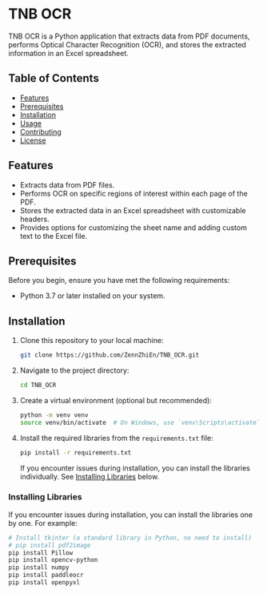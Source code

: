# TNB OCR

TNB OCR is a Python application that extracts data from PDF documents, performs Optical Character Recognition (OCR), and stores the extracted information in an Excel spreadsheet.

## Table of Contents
- [Features](#features)
- [Prerequisites](#prerequisites)
- [Installation](#installation)
- [Usage](#usage)
- [Contributing](#contributing)
- [License](#license)

## Features

- Extracts data from PDF files.
- Performs OCR on specific regions of interest within each page of the PDF.
- Stores the extracted data in an Excel spreadsheet with customizable headers.
- Provides options for customizing the sheet name and adding custom text to the Excel file.

## Prerequisites

Before you begin, ensure you have met the following requirements:

- Python 3.7 or later installed on your system.

## Installation

1. Clone this repository to your local machine:

    ```bash
    git clone https://github.com/ZennZhiEn/TNB_OCR.git
    ```

2. Navigate to the project directory:

    ```bash
    cd TNB_OCR
    ```

3. Create a virtual environment (optional but recommended):

    ```bash
    python -m venv venv
    source venv/bin/activate  # On Windows, use `venv\Scripts\activate`
    ```

4. Install the required libraries from the `requirements.txt` file:

    ```bash
    pip install -r requirements.txt
    ```

   If you encounter issues during installation, you can install the libraries individually. See [Installing Libraries](#installing-libraries) below.

### Installing Libraries

If you encounter issues during installation, you can install the libraries one by one. For example:

```bash
# Install tkinter (a standard library in Python, no need to install)
# pip install pdf2image
pip install Pillow
pip install opencv-python
pip install numpy
pip install paddleocr
pip install openpyxl
